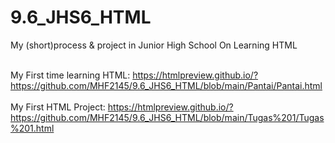 # 9.6_JHS6_HTML
My (short)process &amp; project in Junior High School On Learning HTML

<br>My First time learning HTML: https://htmlpreview.github.io/?https://github.com/MHF2145/9.6_JHS6_HTML/blob/main/Pantai/Pantai.html</br>
<br>My First HTML Project: https://htmlpreview.github.io/?https://github.com/MHF2145/9.6_JHS6_HTML/blob/main/Tugas%201/Tugas%201.html</br>
